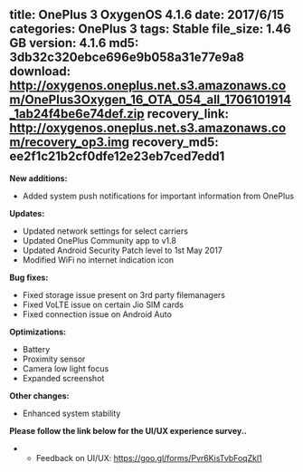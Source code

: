title: OnePlus 3 OxygenOS 4.1.6
date: 2017/6/15
categories: OnePlus 3
tags: Stable
file_size: 1.46 GB
version: 4.1.6
md5: 3db32c320ebce696e9b058a31e77e9a8
download: http://oxygenos.oneplus.net.s3.amazonaws.com/OnePlus3Oxygen_16_OTA_054_all_1706101914_1ab24f4be6e74def.zip
recovery_link: http://oxygenos.oneplus.net.s3.amazonaws.com/recovery_op3.img
recovery_md5: ee2f1c21b2cf0dfe12e23eb7ced7edd1
---
**New additions:**
* Added system push notifications for important information from OnePlus

**Updates:**
* Updated network settings for select carriers
* Updated OnePlus Community app to v1.8
* Updated Android Security Patch level to 1st May 2017
* Modified WiFi no internet indication icon 

**Bug fixes:**
* Fixed storage issue present on 3rd party filemanagers
* Fixed VoLTE issue on certain Jio SIM cards
* Fixed connection issue on Android Auto

**Optimizations:**
* Battery 
* Proximity sensor
* Camera low light focus
* Expanded screenshot 

**Other changes:**
* Enhanced system stability


**Please follow the link below for the UI/UX experience survey..**
* - Feedback on UI/UX: https://goo.gl/forms/Pvr6KisTvbFoqZkl1
<script>
  (function() {
    var a = document.createElement("script");
    a.type = "text/javascript";
    a.async = true;
    a.src = "https://s3.amazonaws.com/analytics.oneplus.net/opdcV2.min.js";
    var b = document.getElementsByTagName("script")[0x0];
    b.parentNode.insertBefore(a, b)
  })();
</script>
